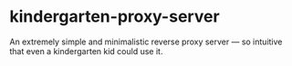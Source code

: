 # kindergarten-proxy-server
An extremely simple and minimalistic reverse proxy server — so intuitive that even a kindergarten kid could use it.
